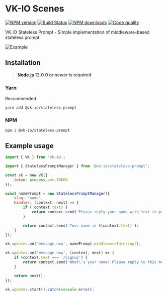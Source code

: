 # VK-IO Scenes
<a href="https://www.npmjs.com/package/@vk-io/stateless-prompt"><img src="https://img.shields.io/npm/v/@vk-io/stateless-prompt.svg?style=flat-square" alt="NPM version"></a>
<a href="https://github.com/negezor/vk-io/actions/workflows/tests.yml"><img src="https://img.shields.io/github/workflow/status/negezor/vk-io/VK-IO CI?style=flat-square" alt="Build Status"></a>
<a href="https://www.npmjs.com/package/@vk-io/stateless-prompt"><img src="https://img.shields.io/npm/dt/@vk-io/stateless-prompt.svg?style=flat-square" alt="NPM downloads"></a>
<a href="https://www.codacy.com/app/negezor/vk-io"><img src="https://img.shields.io/codacy/grade/25ee36d46e6e498981a74f8b0653aacc.svg?style=flat-square" alt="Code quality"></a>

VK-IO Stateless Prompt - Simple implementation of middleware-based stateless prompt

![Example](https://user-images.githubusercontent.com/9392723/134985949-e5cf1758-0469-428e-85ed-12229e36e58b.png)

## Installation
> **[Node.js](https://nodejs.org/) 12.0.0 or newer is required**  

### Yarn
Recommended
```
yarn add @vk-io/stateless-prompt
```

### NPM
```
npm i @vk-io/stateless-prompt
```

## Example usage
```js
import { VK } from 'vk-io';

import { StatelessPromptManager } from '@vk-io/stateless-prompt';

const vk = new VK({
	token: process.env.TOKEN
});

const namePrompt = new StatelessPromptManager({
	slug: 'name',
	handler: (context, next) => {
		if (!context.text) {
			return context.send('Please reply your name with text to previous message');
		}

		return context.send(`Your name is ${context.text}`);
	}
});

vk.updates.on('message_new', namePrompt.middlewareIntercept);

vk.updates.on('message_new', (context, next) => {
	if (context.text === '/signup') {
		return context.send('What\'s your name? Please reply to this message. ' + namePrompt.suffix);
	}

	return next();
});

vk.updates.start().catch(console.error);
```
